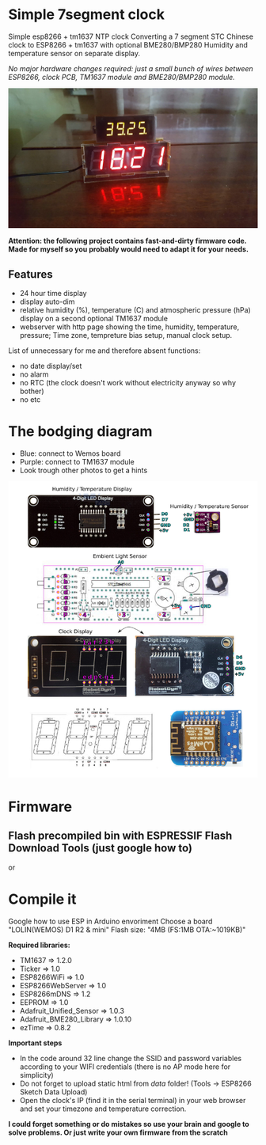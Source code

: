 # Simple 7segment clock
Simple esp8266 + tm1637 NTP clock
Converting a 7 segment STC Chinese clock to ESP8266 + tm1637 with optional BME280/BMP280 Humidity and temperature sensor on separate display.

*No major hardware changes required: just a small bunch of wires between ESP8266, clock PCB, TM1637 module and BME280/BMP280 module.*

![webpage](https://github.com/onivan/clock-esp-tm1637/blob/main/20200731_182114.jpg)

**Attention: the following project contains fast-and-dirty firmware code. Made for myself so you probably would need to adapt it for your needs.**

## Features
* 24 hour time display
* display auto-dim
* relative humidity (%), temperature (C) and atmospheric pressure (hPa) display on a second optional TM1637 module
* webserver with http page showing the time, humidity, temperature, pressure; Time zone, tempreture bias setup, manual clock setup.

List of unnecessary for me and therefore absent functions:
* no date display/set
* no alarm
* no RTC (the clock doesn't work without electricity anyway so why bother)
* no etc

# The bodging diagram
* Blue: connect to Wemos board
* Purple: connect to TM1637 module
* Look trough other photos to get a hints

![webpage](https://github.com/onivan/clock-esp-tm1637/blob/main/Clock-TM1637connections.jpg)

# Firmware
## Flash precompiled bin with ESPRESSIF Flash Download Tools (just google how to)
or

# Compile it 
Google how to use ESP in Arduino envoriment
Choose a board "LOLIN(WEMOS) D1 R2 & mini"
Flash size: "4MB (FS:1MB OTA:~1019KB)"

**Required libraries:**
* TM1637 => 1.2.0
* Ticker => 1.0
* ESP8266WiFi => 1.0 
* ESP8266WebServer => 1.0
* ESP8266mDNS => 1.2
* EEPROM => 1.0
* Adafruit_Unified_Sensor => 1.0.3
* Adafruit_BME280_Library => 1.0.10
* ezTime => 0.8.2

**Important steps**
* In the code around 32 line change the SSID and password variables according to your WIFI credentials (there is no AP mode here for simplicity)
* Do not forget to upload static html from *data* folder! 
(Tools -> ESP8266 Sketch Data Upload)
* Open the clock's IP (find it in the serial terminal) in your web browser and set your timezone and temperature correction.

**I could forget something or do mistakes so use your brain and google to solve problems. Or just write your own firmware from the scratch**
